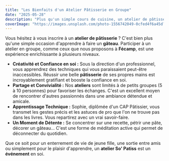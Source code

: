 ```yaml
---
title: "Les Bienfaits d'un Atelier Pâtisserie en Groupe"
date: "2025-05-28"
description: "Plus qu'un simple cours de cuisine, un atelier de pâtisserie est un moment de partage, de créativité et de détente. Découvrez pourquoi vous devriez tenter l'expérience chez So' Patiss."
coverImage: "https://images.unsplash.com/photo-1556742049-0cfed4f6a45d?q=80&w=1974&auto=format&fit=crop"
---
```


Vous hésitez à vous inscrire à un **atelier de pâtisserie** ? C'est bien plus qu'une simple occasion d'apprendre à faire un **gâteau**. Participer à un atelier en groupe, comme ceux que nous proposons à **Fécamp**, est une expérience enrichissante à plusieurs niveaux.

* **Créativité et Confiance en soi :** Sous la direction d'un professionnel, vous apprendrez des techniques qui vous paraissaient peut-être inaccessibles. Réussir une belle **pâtisserie** de ses propres mains est incroyablement gratifiant et booste la confiance en soi.
* **Partage et Convivialité :** Nos **ateliers** sont limités à de petits groupes (5 à 10 personnes) pour favoriser les échanges. C'est un excellent moyen de rencontrer d'autres passionnés dans une ambiance détendue et amicale.
* **Apprentissage Technique :** Sophie, diplômée d'un CAP Pâtissier, vous transmet les gestes précis et les astuces de pro que l'on ne trouve pas dans les livres. Vous repartirez avec un vrai savoir-faire.
* **Un Moment de Détente :** Se concentrer sur une recette, pétrir une pâte, décorer un gâteau... C'est une forme de méditation active qui permet de déconnecter du quotidien.

Que ce soit pour un enterrement de vie de jeune fille, une sortie entre amis ou simplement pour le plaisir d'apprendre, un **atelier So' Patiss** est un **événement** en soi.

